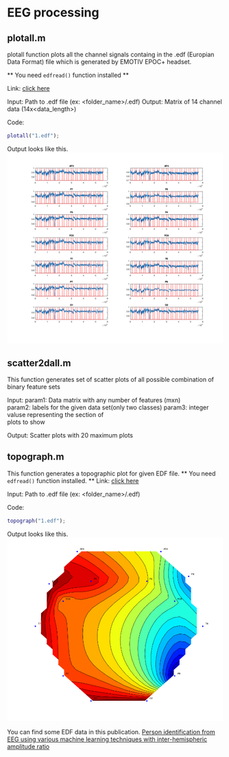 # EEG processing

## plotall.m

plotall function plots all the channel signals containg 
in the .edf (Europian Data Format) file which is generated 
by EMOTIV EPOC+ headset.

** You need `edfread()` function installed **

Link: [click here](https://www.mathworks.com/matlabcentral/fileexchange/31900-edfread)

Input: Path to .edf file (ex: <folder_name>/<file>.edf)
Output: Matrix of 14 channel data (14x<data_length>)      

Code: 
```matlab
plotall("1.edf");
```

Output looks like this.
![Plots of all channels](plotall_output.png)

## scatter2dall.m

This function generates set of scatter plots of all possible 
combination of binary feature sets

Input: param1: Data matrix with any number of features (mxn)  
       param2: labels for the given data set(only two classes)
       param3: integer valuse representing the section of     
               plots to show                        

Output: Scatter plots with 20 maximum plots 

## topograph.m

This function generates a topographic plot for given EDF file.
** You need `edfread()` function installed. **
Link: [click here](https://www.mathworks.com/matlabcentral/fileexchange/31900-edfread)

Input: Path to .edf file (ex: <folder_name>/<file>.edf)

Code: 
```matlab
topograph("1.edf");
```

Output looks like this.
![Topographic plot](topograph.png)

You can find some EDF data in this publication.
[Person identification from EEG using various machine learning techniques with inter-hemispheric amplitude ratio](https://doi.org/10.1371/journal.pone.0238872)

